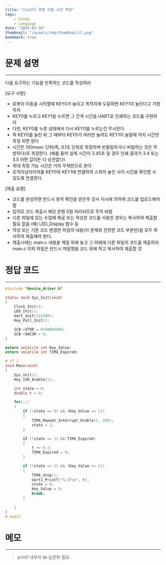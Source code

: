 ```yaml
---
title: "[ex27] 로봇 이동 시간 측정"
tags:
    - Study
    - Language
date: "2025-03-18"
thumbnail: "/assets/img/thumbnail/C.png"
bookmark: true
---
```

# 문제 설명
---
다음 요구하는 기능을 만족하는 코드를 작성하라

[요구 사항]
- 로봇이 이동을 시작할때 KEY0가 눌리고 목적지에 도달하면 KEY1이 눌린다고 가정하자
- KEY0를 누르고 KEY1을 누르면 그 간격 시간을 UART로 인쇄하는 코드를 구현하라
- 다만, KEY0를 누른 상태에서 다시 KEY0를 누르는건 무시한다.
- 즉 KEY0를 눌린 뒤 그 때부터 KEY0가 여러번 눌려도 KEY1이 눌릴때 까지 시간만 측정 되면 된다
- 시간은 100msec 단위(즉, 0.1초 단위로 측정하며 반올림하거나 버림하는 것은 무방하다)로 측정한다.
  (예를 들어 실제 시간이 3.45초 일 경우 인쇄 결과가 3.4 또는 3.5 어떤 값이든 다 상관없다)
- 최대 측정 가능 시간은 거의 무제한으로 본다
- 로직아날라이져를 KEY0와 KEY1에 연결하여 스위치 눌린 사이 시간을 확인할 수 있도록 연결한다.

[제출 요령] 
- 코드를 완성하면 반드시 동작 확인을 받은후 강사 지시에 의하여 코드를 업로드해야 함
- 임의로 코드 제출시 해당 문항 0점 처리되므로 주의 바람
- 다른 파일에 있는 수업때 제공 또는 작성한 코드를 사용한 경우는 복사하여 제출할 필요 없음 (예) LED_Display 함수 등
- 작성 또는 기존 코드 변경한 파일의 내용(이 문제와 관련한 코드 부분만)을 모두 복사하여 제출해야 한다.
- 제출시에는 main.c 내용을 제일 위에 놓고 그 아래에 다른 파일의 코드를 제출하되 main.c 이외 파일은 반드시 파일명을 코드 위에 적고 복사하여 제출할 것

# 정답 코드
---

```c
#include "device_driver.h"

static void Sys_Init(void)
{
	Clock_Init();
	LED_Init();
	Uart_Init(115200);
	Key_Poll_Init();

	SCB->VTOR = 0x08003000;
	SCB->SHCSR = 0;
}

extern volatile int Key_Value;
extern volatile int TIM4_Expired;

# if 1
void Main(void)
{
	Sys_Init();
	Key_ISR_Enable(1);

	int state = 0;
	double t = 0;

	for(;;)
	{	
		if ((state == 0) && (Key_Value == 1))
		{
			TIM4_Repeat_Interrupt_Enable(1, 100);
			state = 1;
		}

		if ((state == 1) && TIM4_Expired)
		{
			t += 0.1;
			TIM4_Expired = 0;
		}

		if ((state == 1) && (Key_Value == 2))
		{
			TIM4_Stop();
			Uart1_Printf("%.1f\n", t);
			state = 0;
			Key_Value = 0;
			break;
		}
		
	}
}
# endif
```

# 메모
---
> printf 내부의 **\n** 습관화 필요